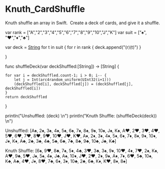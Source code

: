 # Knuth_CardShuffle
Knuth shuffle an array in Swift.  Create a deck of cards, and give it a shuffle.

var rank = ["A","2","3","4","5","6","7","8","9","10","J","K"]
var suit = ["♠", "♥","♦","♣"]

var deck = [String]()
for t in suit {
    for r in rank {
        deck.append("\(r)\(t)")
    }
    
}

func shuffleDeck(var deckShuffled:[String]) -> [String] {
    
    for var i = deckShuffled.count-1; i > 0; i-- {
        let j = Int(arc4random_uniform(UInt32(i+1)))
        (deckShuffled[i], deckShuffled[j]) = (deckShuffled[j], deckShuffled[i])
    }
    return deckShuffled
}

println("Unshuffled: \(deck) \n")
println("Knuth Shuffle: \(shuffleDeck(deck)) \n")

Unshuffled: [A♠, 2♠, 3♠, 4♠, 5♠, 6♠, 7♠, 8♠, 9♠, 10♠, J♠, K♠, A♥, 2♥, 3♥, 4♥, 5♥, 6♥, 7♥, 8♥, 9♥, 10♥, J♥, K♥, A♦, 2♦, 3♦, 4♦, 5♦, 6♦, 7♦, 8♦, 9♦, 10♦, J♦, K♦, A♣, 2♣, 3♣, 4♣, 5♣, 6♣, 7♣, 8♣, 9♣, 10♣, J♣, K♣] 

Knuth Shuffle: [6♠, 9♥, 8♣, 7♠, 5♦, 4♣, 3♥, 3♣, 3♠, 9♦, 10♥, 4♦, 7♥, 2♠, K♠, A♥, 9♣, 5♥, J♠, 5♠, 4♠, J♣, A♠, 10♦, J♥, 2♥, 2♦, 9♠, A♦, 7♦, 6♥, 5♣, 10♠, K♣, A♣, 4♥, J♦, 8♥, 7♣, 6♦, 3♦, 10♣, 2♣, 6♣, K♦, K♥, 8♦, 8♠] 
